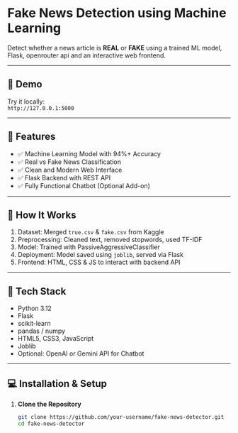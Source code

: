 # Fake News Detection using Machine Learning

Detect whether a news article is **REAL** or **FAKE** using a trained ML model, Flask, openrouter api and an interactive web frontend.

---

## 🚀 Demo

Try it locally:  
`http://127.0.0.1:5000`

---

## 📌 Features

- ✅ Machine Learning Model with 94%+ Accuracy
- ✅ Real vs Fake News Classification
- ✅ Clean and Modern Web Interface
- ✅ Flask Backend with REST API
- ✅ Fully Functional Chatbot (Optional Add-on)

---

## 🧠 How It Works

1. Dataset: Merged `true.csv` & `fake.csv` from Kaggle  
2. Preprocessing: Cleaned text, removed stopwords, used TF-IDF  
3. Model: Trained with PassiveAggressiveClassifier  
4. Deployment: Model saved using `joblib`, served via Flask  
5. Frontend: HTML, CSS & JS to interact with backend API

---

## 🧰 Tech Stack

- Python 3.12
- Flask
- scikit-learn
- pandas / numpy
- HTML5, CSS3, JavaScript
- Joblib
- Optional: OpenAI or Gemini API for Chatbot

---

## 💻 Installation & Setup

1. **Clone the Repository**
   ```bash
   git clone https://github.com/your-username/fake-news-detector.git
   cd fake-news-detector
